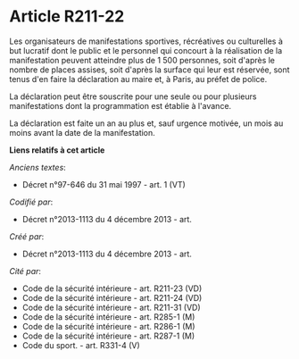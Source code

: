 # Article R211-22

Les organisateurs de manifestations sportives, récréatives ou culturelles à but lucratif dont le public et le personnel qui
concourt à la réalisation de la manifestation peuvent atteindre plus de 1 500 personnes, soit d'après le nombre de places
assises, soit d'après la surface qui leur est réservée, sont tenus d'en faire la déclaration au maire et, à Paris, au préfet
de police.

La déclaration peut être souscrite pour une seule ou pour plusieurs manifestations dont la programmation est établie à
l'avance.

La déclaration est faite un an au plus et, sauf urgence motivée, un mois au moins avant la date de la manifestation.

**Liens relatifs à cet article**

_Anciens textes_:

  - Décret n°97-646 du 31 mai 1997 - art. 1 (VT)

_Codifié par_:

  - Décret n°2013-1113 du 4 décembre 2013 - art.

_Créé par_:

  - Décret n°2013-1113 du 4 décembre 2013 - art.

_Cité par_:

  - Code de la sécurité intérieure - art. R211-23 (VD)
  - Code de la sécurité intérieure - art. R211-24 (VD)
  - Code de la sécurité intérieure - art. R211-31 (VD)
  - Code de la sécurité intérieure - art. R285-1 (M)
  - Code de la sécurité intérieure - art. R286-1 (M)
  - Code de la sécurité intérieure - art. R287-1 (M)
  - Code du sport. - art. R331-4 (V)
